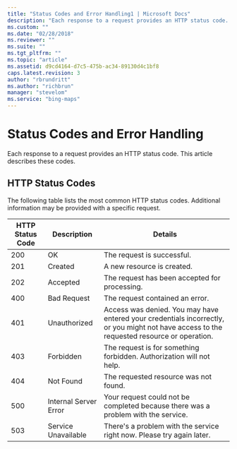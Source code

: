 ```yaml
---
title: "Status Codes and Error Handling1 | Microsoft Docs"
description: "Each response to a request provides an HTTP status code. This article lists the most common HTTP status codes that are provided from these requests." 
ms.custom: ""
ms.date: "02/28/2018"
ms.reviewer: ""
ms.suite: ""
ms.tgt_pltfrm: ""
ms.topic: "article"
ms.assetid: d9cd4164-d7c5-475b-ac34-89130d4c1bf8
caps.latest.revision: 3
author: "rbrundritt"
ms.author: "richbrun"
manager: "stevelom"
ms.service: "bing-maps"
---
```


# Status Codes and Error Handling

Each response to a request provides an HTTP status code. This article describes these codes.  
  
## HTTP Status Codes  

The following table lists the most common HTTP status codes. Additional information may be provided with a specific request.  
  
|HTTP Status Code|Description|Details|  
|----------------------|-----------------|-------------|  
|200|OK|The request is successful.|  
|201|Created|A new resource is created.|  
|202|Accepted|The request has been accepted for processing.|  
|400|Bad Request|The request contained an error.|  
|401|Unauthorized|Access was denied. You may have entered your credentials incorrectly, or you might not have access to the requested resource or operation.|  
|403|Forbidden|The request is for something forbidden. Authorization will not help.|  
|404|Not Found|The requested resource was not found.|  
|500|Internal Server Error|Your request could not be completed because there was a problem with the service.|  
|503|Service Unavailable|There's a problem with the service right now. Please try again later.|